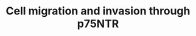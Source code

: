 ---
authors:
- Fehrhart
- DeSl
- Khanspers
description: p75NTR or NGFR (HGNC symbol) is an important factor regulating neuronal
  crest development and plays an important role in invasion and migration of neuronal
  cells during embryonic development.
last-edited: 2019-10-18
organisms:
- Homo sapiens
redirect_from:
- /index.php/Pathway:WP4561
- /instance/WP4561
schema-jsonld:
- '@context': https://schema.org/
  '@id': https://wikipathways.github.io/pathways/WP4561.html
  '@type': Dataset
  creator:
    '@type': Organization
    name: WikiPathways
  description: p75NTR or NGFR (HGNC symbol) is an important factor regulating neuronal
    crest development and plays an important role in invasion and migration of neuronal
    cells during embryonic development.
  keywords:
  - MMP9
  - ARF1
  - BDNF
  - EFNB3
  - PAK1
  - MMP2
  - AKT3
  - STAT3
  - NGFR
  - PI3K
  - TRIO
  - RHOA
  - EFNB2
  - NTRK2
  - EFNB1
  - PARD3
  - EFNA4
  - KIDINS220
  - RAC1
  - MMP8
  - AKT1
  - CDH11
  - ADAMTS13
  - AKT2
  - EFNA5
  - TWIST1
  - EFNA1
  - EFNA2
  - EFNA3
  - TIAM1
  - JUN
  license: CC0
  name: Cell migration and invasion through p75NTR
seo: CreativeWork
title: Cell migration and invasion through p75NTR
wpid: WP4561
---